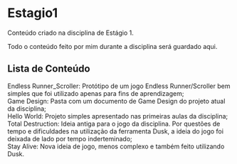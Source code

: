 # Estagio1
Conteúdo criado na disciplina de Estágio 1.

Todo o conteúdo feito por mim durante a disciplina será guardado aqui.

Lista de Conteúdo
-----------------------------------------------------------------------
Endless Runner_Scroller: Protótipo de um jogo Endless Runner/Scroller bem simples que foi utilizado apenas para fins de aprendizagem;  
Game Design: Pasta com um documento de Game Design do projeto atual da disciplina;  
Hello World: Projeto simples apresentado nas primeiras aulas da disciplina;  
Total Destruction: Ideia antiga para o jogo da disciplina. Por questões de tempo e dificuldades na utilização da ferramenta Dusk, a ideia do jogo foi deixada de lado por tempo inderteminado;  
Stay Alive: Nova ideia de jogo, menos complexo e também feito utilizando Dusk.